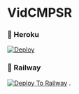 # VidCMPSR

### 💜 Heroku

[![Deploy](https://www.herokucdn.com/deploy/button.svg)](https://heroku.com/deploy?template=https://github.com/prxpostern/TelethonEncoder001)

### 💜 Railway

[![Deploy To Railway](https://railway.app/button.svg)](https://railway.app/new/template?template=https://github.com/prxpostern/TelethonEncoder001&envs=API_ID,API_HASH,BOT_TOKEN)
.
